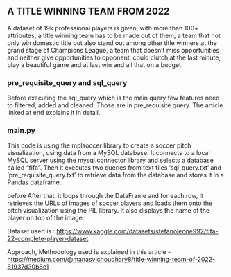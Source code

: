 ## A TITLE WINNING TEAM FROM 2022
A dataset of 19k professional players is given, with more than 100+ attributes, a title winning team has to be made out of them, a team that not only win domestic title but also stand out among other title winners at the grand stage of Champions League, a team that doesn’t miss opportunities and neither give opportunities to opponent, could clutch at the last minute, play a beautiful game and at last win and all that on a budget.

### pre_requisite_query and sql_query
Before executing the sql_query which is the main query few features need to filtered, added and cleaned. Those are in pre_requisite query. The article linked at end explains it in detail.

### main.py
This code is using the mplsoccer library to create a soccer pitch visualization, using data from a MySQL database. It connects to a local MySQL server using the mysql.connector library and selects a database called “fifa”. Then it executes two queries from text files ‘sql_query.txt’ and ‘pre_requisite_query.txt’ to retrieve data from the database and stores it in a Pandas dataframe.

before
After that, it loops through the DataFrame and for each row, it retrieves the URLs of images of soccer players and loads them onto the pitch visualization using the PIL library. It also displays the name of the player on top of the image.

Dataset used is : https://www.kaggle.com/datasets/stefanoleone992/fifa-22-complete-player-dataset

Approach, Methodology used is explained in this article - https://medium.com/@manasvichoudhary8/title-winning-team-of-2022-81937d30b8e1
